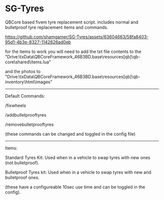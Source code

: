 # SG-Tyres
QBCore based fivem tyre replacement script. includes normal and bulletproof tyre replacement items and commands.

https://github.com/shamgamer/SG-Tyres/assets/63604663/58fa8403-95d1-4b3e-8327-1142826ad0eb

for the items to work you will need to add the txt file contents to the "Drive:\txData\QBCoreFramework_46B3BD.base\resources\[qb]\qb-core\shared\items.lua" 

and the photos to "Drive:\txData\QBCoreFramework_46B3BD.base\resources\[qb]\qb-inventory\html\images"

--------

Default Commands: 

/fixwheels

/addbulletprooftyres

/removebulletprooftyres

(these commands can be changed and toggled in the config file)

---------

Items:

Standard Tyres Kit: Used when in a vehicle to swap tyres with new ones (not bulletproof).

Bulletproof Tyres kit: Used when in a vehicle to swap tyres with new and bulletproof ones.

(these have a configureable 10sec use time and can be toggled in the config).
